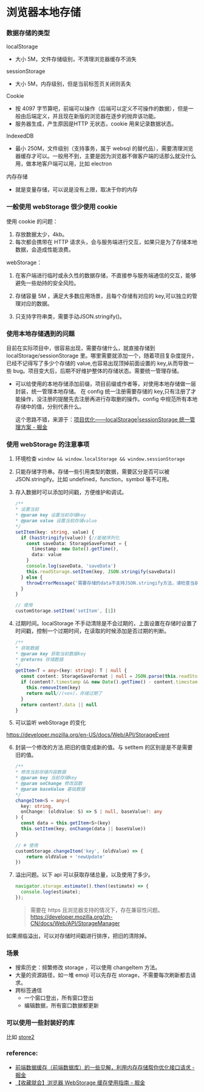 # 浏览器本地存储

### 数据存储的类型

localStorage

- 大小 5M，文件存储级别，不清理浏览器缓存不消失

sessionStorage

- 大小 5M，内存级别，但是当前标签页关闭则丢失

Cookie

- 按 4097 字节算吧，前端可以操作（后端可以定义不可操作的数据），但是一般由后端定义，并且现在新版的浏览器在逐步的抛弃该功能。
- 服务器生成，产生原因是HTTP 无状态，cookie 用来记录数据状态。

IndexedDB

- 最小 250M，文件级别（支持事务，属于 websql 的替代品），需要清理浏览器缓存才可以。一般用不到，主要是因为浏览器不做客户端的话那么就没什么用，做本地客户端可以用，比如 electron

内存存储

- 就是变量存储，可以说是没有上限，取决于你的内存

### 一般使用 webStorage 很少使用 cookie

使用 cookie 的问题：

1. 存放数据太少，4kb。
2. 每次都会携带在 HTTP 请求头，会与服务端进行交互，如果只是为了存储本地数据，会造成性能浪费。

webStorage：

1. 在客户端进行临时或永久性的数据存储，不直接参与服务端通信的交互，能够避免一些劫持的安全风险。

2. 存储容量 5M ，满足大多数应用场景，且每个存储有对应的 key,可以独立的管理对应的数据。
3. 只支持字符串类，需要手动JSON.stringify()。

### 使用本地存储遇到的问题

目前在实际项目中，很容易出现，需要存储什么，就直接存储到 localStorage/sessionStorage 里。哪里需要就添加一个，随着项目复杂度提升，已经不记得写了多少个存储的 value,也容易出现顶掉前面设置的 key,从而导致一些 bug。项目变大后，后期不好维护整体的存储状态。需要统一管理存储。

- 可以给使用的本地存储添加前缀，项目前缀或作者等，对使用本地存储做一层封装，统一管理本地存储。
  在 config 统一注册需要存储的 key,只有注册了才能操作，没注册的提醒先去注册再进行存取删的操作。config 中规范所有本地存储中的值，分别代表什么。

  这个思路不错，来源于：[项目优化——localStorage|sessionStorage 统一管理方案 - 掘金](https://juejin.cn/post/6919376014867070989#heading-0)

### 使用 webStorage 的注意事项

1. 环境检查 `window && window.localStorage && window.sessionStorage`
2. 只能存储字符串。存储一些引用类型的数据，需要区分是否可以被 JSON.stringify。比如 undefined，function，symbol 等不可用。
3. 存入数据时可以添加时间戳，方便维护和调试。

   ```ts
   /**
   * 设置当前
   * @param key 设置当前存储key
   * @param value 设置当前存储value
   */
   setItem(key: string, value) {
     if (hasStringify(value)) {//能被序列化
       const saveData: StorageSaveFormat = {
         timestamp: new Date().getTime(),
         data: value
       }
       console.log(saveData, 'saveData')
       this.readStorage.setItem(key, JSON.stringify(saveData))
     } else {
       throwErrorMessage('需要存储的data不支持JSON.stringify方法，请检查当前数据')
     }
   }

   // 使用
   customStorage.setItem('setItem', [1])

   ```

4. 过期时间。localStorage 不手动清除是不会过期的，上面设置在存储时设置了时间戳，控制一个过期时间，在读取的时候添加是否过期的判断。

   ```ts
   /**
   * 获取数据
   * @param key 获取当前数据key
   * @returns 存储数据
   */
   getItem<T = any>(key: string): T | null {
     const content: StorageSaveFormat | null = JSON.parse(this.readStorage.getItem(key))
     if (content?.timestamp && new Date().getTime() - content.timestamp >= this.config.timeout) {
       this.removeItem(key)
       return null//(⊙o⊙)，存储过期了
     }
     return content?.data || null
   }

   ```

5. 可以监听 webStorage 的变化

https://developer.mozilla.org/en-US/docs/Web/API/StorageEvent

6. 封装一个修改的方法.把旧的值变成新的值。与 setItem 的区别是是不是需要旧的值。

   ```ts
   /**
   * 修改当前存储内容数据
   * @param key 当前存储key
   * @param onChange 修改函数
   * @param baseValue 基础数据
   */
   changeItem<S = any>(
     key: string,
     onChange: (oldValue: S) => S | null, baseValue?: any
   ) {
     const data = this.getItem<S>(key)
     this.setItem(key, onChange(data || baseValue))
   }

   // # 使用
   customStorage.changeItem('key', (oldValue) => {
       return oldValue + 'newUpdate'
   })

   ```

7. 溢出问题。以下 api 可以获取存储总量，以及使用了多少。

   ```js
   navigator.storage.estimate().then((estimate) => {
     console.log(estimate);
   });
   ```

   > 需要在 https 且浏览器支持的情况下，存在兼容性问题。
   > https://developer.mozilla.org/zh-CN/docs/Web/API/StorageManager

如果濒临溢出，可以对存储时间戳进行排序，把旧的清除掉。

### 场景

- 搜索历史：频繁修改 storage ，可以使用 changeItem 方法。
- 大量的资源路径，如一堆 emoji 可以先存在 storage，不需要每次刷新都去请求。
- 跨标签通信
  - 一个窗口登出，所有窗口登出
  - 编辑数据，所有窗口数据都更新

### 可以使用一些封装好的库

比如 [store2](https://www.npmjs.com/package/store2)

### reference:

- [前端数据缓存（前端数据库）的一些见解，利用内存存储帮你优化接口请求 - 掘金](https://juejin.cn/post/6955672622587707428/)
- [【收藏就会】浏览器 WebStorage 缓存使用指南 - 掘金](https://juejin.cn/post/6984908770149138446#heading-13)
